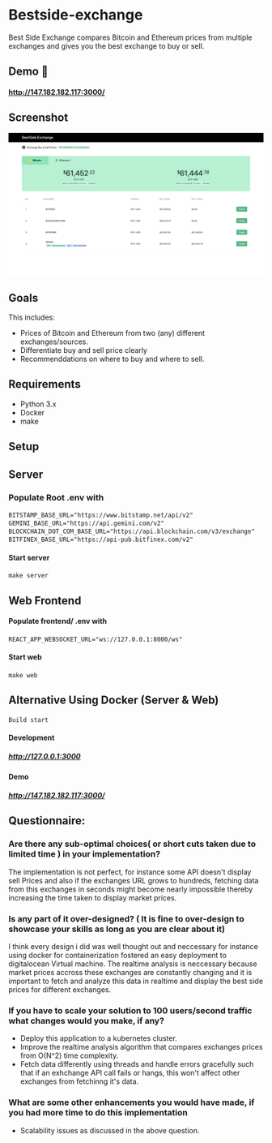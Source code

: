# Bestside-exchange

Best Side Exchange compares Bitcoin and Ethereum prices from multiple exchanges and gives you the best exchange to buy or sell.

## Demo  👀

#### http://147.182.182.117:3000/

## Screenshot

![Service FLow diagram](/docs/app-screenshot.png)

## Goals

This includes:

- Prices of Bitcoin and Ethereum from two (any) different exchanges/sources.
- Differentiate buy and sell price clearly
- Recommenddations on where to buy and where to sell.

## Requirements

- Python 3.x
- Docker
- make

## Setup

## Server

### Populate Root .env with

```
BITSTAMP_BASE_URL="https://www.bitstamp.net/api/v2"
GEMINI_BASE_URL="https://api.gemini.com/v2"
BLOCKCHAIN_DOT_COM_BASE_URL="https://api.blockchain.com/v3/exchange"
BITFINEX_BASE_URL="https://api-pub.bitfinex.com/v2"
```

#### Start server

```
make server
```

## Web Frontend

#### Populate frontend/ .env with

```
REACT_APP_WEBSOCKET_URL="ws://127.0.0.1:8000/ws"
```

#### Start web

```
make web
```

## Alternative Using Docker (Server & Web)

```
Build start
```

#### Development

##### http://127.0.0.1:3000

#### Demo

##### http://147.182.182.117:3000/

## Questionnaire:

### Are there any sub-optimal choices( or short cuts taken due to limited time ) in your implementation?

The implementation is not perfect, for instance some API doesn't display sell Prices and also if the exchanges URL grows to hundreds, fetching data from this exchanges in seconds might become nearly impossible thereby increasing the time taken to display market prices. 

### Is any part of it over-designed? ( It is fine to over-design to showcase your skills as long as you are clear about it)

I think every design i did was well thought out and neccessary for instance using docker for containerization fostered an easy deployment to digitalocean Virtual machine. The realtime analysis is neccessary because market prices accross these exchanges are constantly changing and it is important to fetch and analyze this data in realtime and display the best side prices for different exchanges. 

### If you have to scale your solution to 100 users/second traffic what changes would you make, if any?

- Deploy this application to a kubernetes cluster.
- Improve the realtime analysis algorithm that compares exchanges prices from O(N^2) time complexity. 
- Fetch data differently using threads and handle errors gracefully such  that if an exhchange API call fails or hangs, this won't affect other exchanges from fetchinng it's data.

### What are some other enhancements you would have made, if you had more time to do this implementation

- Scalability issues as discussed in the above question.  
